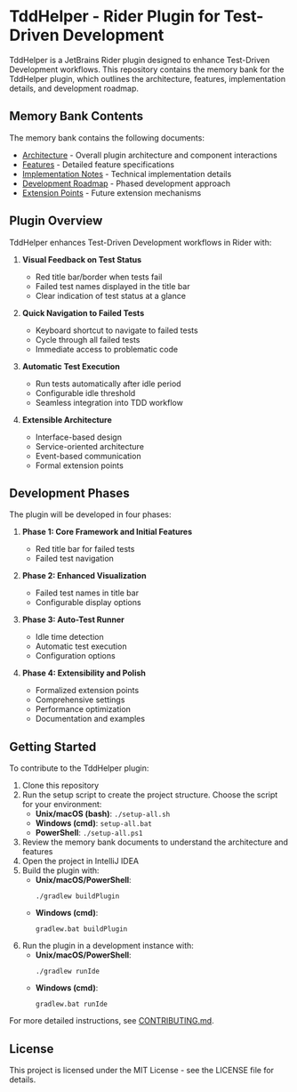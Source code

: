 # TddHelper - Rider Plugin for Test-Driven Development

TddHelper is a JetBrains Rider plugin designed to enhance Test-Driven Development workflows. This repository contains the memory bank for the TddHelper plugin, which outlines the architecture, features, implementation details, and development roadmap.

## Memory Bank Contents

The memory bank contains the following documents:

- [Architecture](memory-bank/architecture.md) - Overall plugin architecture and component interactions
- [Features](memory-bank/features.md) - Detailed feature specifications
- [Implementation Notes](memory-bank/implementation-notes.md) - Technical implementation details
- [Development Roadmap](memory-bank/development-roadmap.md) - Phased development approach
- [Extension Points](memory-bank/extension-points.md) - Future extension mechanisms

## Plugin Overview

TddHelper enhances Test-Driven Development workflows in Rider with:

1. **Visual Feedback on Test Status**
   - Red title bar/border when tests fail
   - Failed test names displayed in the title bar
   - Clear indication of test status at a glance

2. **Quick Navigation to Failed Tests**
   - Keyboard shortcut to navigate to failed tests
   - Cycle through all failed tests
   - Immediate access to problematic code

3. **Automatic Test Execution**
   - Run tests automatically after idle period
   - Configurable idle threshold
   - Seamless integration into TDD workflow

4. **Extensible Architecture**
   - Interface-based design
   - Service-oriented architecture
   - Event-based communication
   - Formal extension points

## Development Phases

The plugin will be developed in four phases:

1. **Phase 1: Core Framework and Initial Features**
   - Red title bar for failed tests
   - Failed test navigation

2. **Phase 2: Enhanced Visualization**
   - Failed test names in title bar
   - Configurable display options

3. **Phase 3: Auto-Test Runner**
   - Idle time detection
   - Automatic test execution
   - Configuration options

4. **Phase 4: Extensibility and Polish**
   - Formalized extension points
   - Comprehensive settings
   - Performance optimization
   - Documentation and examples

## Getting Started

To contribute to the TddHelper plugin:

1. Clone this repository
2. Run the setup script to create the project structure. Choose the script for
   your environment:
   - **Unix/macOS (bash)**: `./setup-all.sh`
   - **Windows (cmd)**: `setup-all.bat`
   - **PowerShell**: `./setup-all.ps1`
3. Review the memory bank documents to understand the architecture and features
4. Open the project in IntelliJ IDEA
5. Build the plugin with:
   - **Unix/macOS/PowerShell**:
     ```
     ./gradlew buildPlugin
     ```
   - **Windows (cmd)**:
     ```
     gradlew.bat buildPlugin
     ```
6. Run the plugin in a development instance with:
   - **Unix/macOS/PowerShell**:
     ```
     ./gradlew runIde
     ```
   - **Windows (cmd)**:
     ```
     gradlew.bat runIde
     ```

For more detailed instructions, see [CONTRIBUTING.md](CONTRIBUTING.md).

## License

This project is licensed under the MIT License - see the LICENSE file for details.
